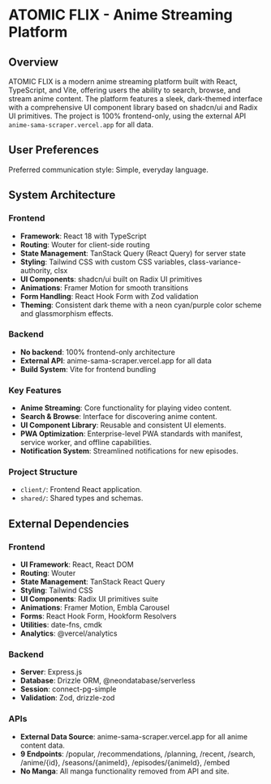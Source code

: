 # ATOMIC FLIX - Anime Streaming Platform

## Overview

ATOMIC FLIX is a modern anime streaming platform built with React, TypeScript, and Vite, offering users the ability to search, browse, and stream anime content. The platform features a sleek, dark-themed interface with a comprehensive UI component library based on shadcn/ui and Radix UI primitives. The project is 100% frontend-only, using the external API `anime-sama-scraper.vercel.app` for all data.

## User Preferences

Preferred communication style: Simple, everyday language.

## System Architecture

### Frontend
- **Framework**: React 18 with TypeScript
- **Routing**: Wouter for client-side routing
- **State Management**: TanStack Query (React Query) for server state
- **Styling**: Tailwind CSS with custom CSS variables, class-variance-authority, clsx
- **UI Components**: shadcn/ui built on Radix UI primitives
- **Animations**: Framer Motion for smooth transitions
- **Form Handling**: React Hook Form with Zod validation
- **Theming**: Consistent dark theme with a neon cyan/purple color scheme and glassmorphism effects.

### Backend
- **No backend**: 100% frontend-only architecture
- **External API**: anime-sama-scraper.vercel.app for all data
- **Build System**: Vite for frontend bundling

### Key Features
- **Anime Streaming**: Core functionality for playing video content.
- **Search & Browse**: Interface for discovering anime content.
- **UI Component Library**: Reusable and consistent UI elements.
- **PWA Optimization**: Enterprise-level PWA standards with manifest, service worker, and offline capabilities.
- **Notification System**: Streamlined notifications for new episodes.

### Project Structure
- `client/`: Frontend React application.
- `shared/`: Shared types and schemas.

## External Dependencies

### Frontend
- **UI Framework**: React, React DOM
- **Routing**: Wouter
- **State Management**: TanStack React Query
- **Styling**: Tailwind CSS
- **UI Components**: Radix UI primitives suite
- **Animations**: Framer Motion, Embla Carousel
- **Forms**: React Hook Form, Hookform Resolvers
- **Utilities**: date-fns, cmdk
- **Analytics**: @vercel/analytics

### Backend
- **Server**: Express.js
- **Database**: Drizzle ORM, @neondatabase/serverless
- **Session**: connect-pg-simple
- **Validation**: Zod, drizzle-zod

### APIs
- **External Data Source**: anime-sama-scraper.vercel.app for all anime content data.
- **9 Endpoints**: /popular, /recommendations, /planning, /recent, /search, /anime/{id}, /seasons/{animeId}, /episodes/{animeId}, /embed
- **No Manga**: All manga functionality removed from API and site.